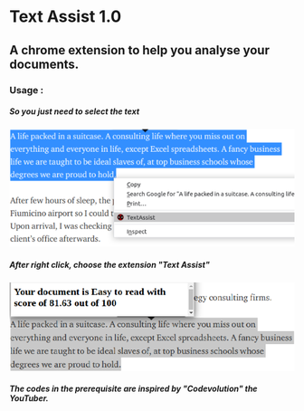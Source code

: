 # Text Assist 1.0
## A chrome extension to help you analyse your documents.

### Usage :
##### So you just need to select the text 

![](Snaps_for_Readme/selection.png)

##### After right click, choose the extension "Text Assist"

![](Snaps_for_Readme/score.png)


##### The codes in the prerequisite are inspired by "Codevolution" the YouTuber.
